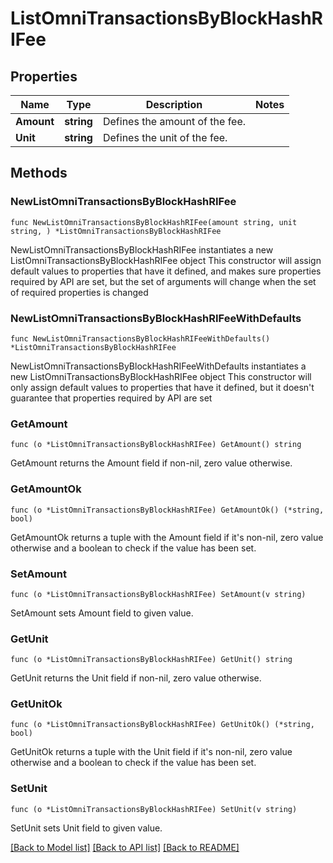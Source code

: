 # ListOmniTransactionsByBlockHashRIFee

## Properties

Name | Type | Description | Notes
------------ | ------------- | ------------- | -------------
**Amount** | **string** | Defines the amount of the fee. | 
**Unit** | **string** | Defines the unit of the fee. | 

## Methods

### NewListOmniTransactionsByBlockHashRIFee

`func NewListOmniTransactionsByBlockHashRIFee(amount string, unit string, ) *ListOmniTransactionsByBlockHashRIFee`

NewListOmniTransactionsByBlockHashRIFee instantiates a new ListOmniTransactionsByBlockHashRIFee object
This constructor will assign default values to properties that have it defined,
and makes sure properties required by API are set, but the set of arguments
will change when the set of required properties is changed

### NewListOmniTransactionsByBlockHashRIFeeWithDefaults

`func NewListOmniTransactionsByBlockHashRIFeeWithDefaults() *ListOmniTransactionsByBlockHashRIFee`

NewListOmniTransactionsByBlockHashRIFeeWithDefaults instantiates a new ListOmniTransactionsByBlockHashRIFee object
This constructor will only assign default values to properties that have it defined,
but it doesn't guarantee that properties required by API are set

### GetAmount

`func (o *ListOmniTransactionsByBlockHashRIFee) GetAmount() string`

GetAmount returns the Amount field if non-nil, zero value otherwise.

### GetAmountOk

`func (o *ListOmniTransactionsByBlockHashRIFee) GetAmountOk() (*string, bool)`

GetAmountOk returns a tuple with the Amount field if it's non-nil, zero value otherwise
and a boolean to check if the value has been set.

### SetAmount

`func (o *ListOmniTransactionsByBlockHashRIFee) SetAmount(v string)`

SetAmount sets Amount field to given value.


### GetUnit

`func (o *ListOmniTransactionsByBlockHashRIFee) GetUnit() string`

GetUnit returns the Unit field if non-nil, zero value otherwise.

### GetUnitOk

`func (o *ListOmniTransactionsByBlockHashRIFee) GetUnitOk() (*string, bool)`

GetUnitOk returns a tuple with the Unit field if it's non-nil, zero value otherwise
and a boolean to check if the value has been set.

### SetUnit

`func (o *ListOmniTransactionsByBlockHashRIFee) SetUnit(v string)`

SetUnit sets Unit field to given value.



[[Back to Model list]](../README.md#documentation-for-models) [[Back to API list]](../README.md#documentation-for-api-endpoints) [[Back to README]](../README.md)


